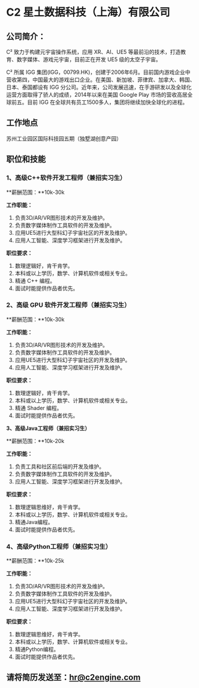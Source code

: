 # C2 星土数据科技（上海）有限公司

## 公司简介：

C² 致力于构建元宇宙操作系统，应用 XR、AI、UE5 等最前沿的技术，打造教育、数字媒体、游戏元宇宙，目前正在开发 UE5 级的太空子宇宙。

C² 所属 IGG 集团(IGG，00799.HK)，创建于2006年6月。目前国内游戏企业中营收第四，中国最大的游戏出口企业。在美国、新加坡、菲律宾、加拿大、韩国、日本、泰国都设有 IGG 分公司。近年来，公司发展迅速，在手游研发以及全球化运营方面取得了骄人的成绩，2014年以来在美国 Google Play 市场的营收高居全球前五。目前 IGG 在全球共有员工1500多人，集团将继续加快全球化的进程。

## 工作地点

苏州工业园区国际科技园五期（独墅湖创意产园）

## 职位和技能

### 1、高级C++软件开发工程师（兼招实习生）

**薪酬范围：**10k-30k

**工作职能：**

1. 负责3D/AR/VR图形技术的开发及维护。
2. 负责数字媒体制作工具软件的开发及维护。
3. 应用UE5进行大型科幻子宇宙社区的开发及维护。
4. 应用人工智能、深度学习框架进行开发及维护。

**职位要求：**

1. 数理逻辑好，肯干肯学。
2. 本科或以上学历，数学、计算机软件或相关专业。
3. 精通 C++ 编程。
4. 面试时能提供作品者优先。

### 2、高级 GPU 软件开发工程师（兼招实习生）

**薪酬范围：**10k-30k

**工作职能：**

1. 负责3D/AR/VR图形技术的开发及维护。
2. 负责数字媒体制作工具软件的开发及维护。
3. 应用UE5进行大型科幻子宇宙社区的开发及维护。
4. 应用人工智能、深度学习框架进行开发及维护。

**职位要求：**

1. 数理逻辑好，肯干肯学。
2. 本科或以上学历，数学、计算机软件或相关专业。
3. 精通 Shader 编程。
4. 面试时能提供作品者优先。

**3、高级Java工程师（兼招实习生）**

**薪酬范围：**10k-20k

**工作职能：**

1. 负责工具和社区前后端的开发及维护。
2. 负责数字媒体制作工具软件的开发及维护。
3. 应用人工智能、深度学习框架进行开发及维护。

**职位要求：**

1. 数理逻辑思维好，肯干肯学。
2. 本科或以上学历，数学、计算机软件或相关专业。
3. 精通Java编程。
4. 面试时能提供作品者优先。

### 4、高级Python工程师（兼招实习生） 

**薪酬范围：**10k-25k

**工作职能：**

1. 负责3D/AR/VR图形技术的开发及维护。
2. 负责数字媒体制作工具软件的开发及维护。
3. 应用UE5进行大型科幻子宇宙社区的开发及维护。
4. 应用人工智能、深度学习框架进行开发及维护。

**职位要求：**

1. 数理逻辑思维好，肯干肯学。
2. 本科或以上学历，数学、计算机软件或相关专业。
3. 精通Python编程。
4. 面试时能提供作品者优先。

## 请将简历发送至：hr@c2engine.com